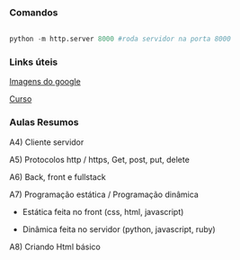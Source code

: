 ### Comandos

```Python

python -m http.server 8000 #roda servidor na porta 8000

```

### Links úteis

[Imagens do google](https://images.google.com/)

[Curso](https://www.udemy.com/course/programacao-web-com-django-framework-do-basico-ao-avancado/learn/lecture/15591246#content)


### Aulas Resumos


A4) Cliente servidor

A5) Protocolos http / https, Get, post, put, delete

A6) Back, front e fullstack

A7) Programação estática / Programação dinâmica

* Estática feita no front (css, html, javascript)

* Dinâmica feita no servidor (python, javascript, ruby)

A8) Criando Html básico
